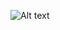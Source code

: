 ![Alt text](https://encrypted-tbn0.gstatic.com/images?q=tbn:ANd9GcSS4l0CfnVgq9nAhMXbwYxmNPnmPpoeXeIcQw&usqp=CAU)
